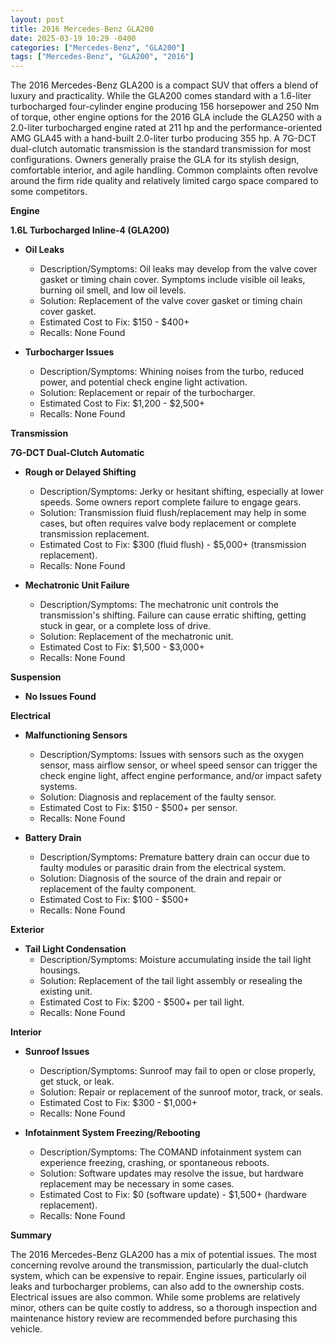 ```yaml
---
layout: post
title: 2016 Mercedes-Benz GLA200
date: 2025-03-19 10:29 -0400
categories: ["Mercedes-Benz", "GLA200"]
tags: ["Mercedes-Benz", "GLA200", "2016"]
---
```

The 2016 Mercedes-Benz GLA200 is a compact SUV that offers a blend of luxury and practicality. While the GLA200 comes standard with a 1.6-liter turbocharged four-cylinder engine producing 156 horsepower and 250 Nm of torque, other engine options for the 2016 GLA include the GLA250 with a 2.0-liter turbocharged engine rated at 211 hp and the performance-oriented AMG GLA45 with a hand-built 2.0-liter turbo producing 355 hp. A 7G-DCT dual-clutch automatic transmission is the standard transmission for most configurations. Owners generally praise the GLA for its stylish design, comfortable interior, and agile handling. Common complaints often revolve around the firm ride quality and relatively limited cargo space compared to some competitors.

**Engine**

**1.6L Turbocharged Inline-4 (GLA200)**

*   **Oil Leaks**
    *   Description/Symptoms: Oil leaks may develop from the valve cover gasket or timing chain cover. Symptoms include visible oil leaks, burning oil smell, and low oil levels.
    *   Solution: Replacement of the valve cover gasket or timing chain cover gasket.
    *   Estimated Cost to Fix: $150 - $400+
    * Recalls: None Found

*   **Turbocharger Issues**
    *   Description/Symptoms: Whining noises from the turbo, reduced power, and potential check engine light activation.
    *   Solution: Replacement or repair of the turbocharger.
    *   Estimated Cost to Fix: $1,200 - $2,500+
    * Recalls: None Found

**Transmission**

**7G-DCT Dual-Clutch Automatic**

*   **Rough or Delayed Shifting**
    *   Description/Symptoms: Jerky or hesitant shifting, especially at lower speeds. Some owners report complete failure to engage gears.
    *   Solution: Transmission fluid flush/replacement may help in some cases, but often requires valve body replacement or complete transmission replacement.
    *   Estimated Cost to Fix: $300 (fluid flush) - $5,000+ (transmission replacement).
    * Recalls: None Found

*   **Mechatronic Unit Failure**
    *   Description/Symptoms: The mechatronic unit controls the transmission's shifting. Failure can cause erratic shifting, getting stuck in gear, or a complete loss of drive.
    *   Solution: Replacement of the mechatronic unit.
    *   Estimated Cost to Fix: $1,500 - $3,000+
    * Recalls: None Found

**Suspension**

*   **No Issues Found**

**Electrical**

*   **Malfunctioning Sensors**
    *   Description/Symptoms: Issues with sensors such as the oxygen sensor, mass airflow sensor, or wheel speed sensor can trigger the check engine light, affect engine performance, and/or impact safety systems.
    *   Solution: Diagnosis and replacement of the faulty sensor.
    *   Estimated Cost to Fix: $150 - $500+ per sensor.
    * Recalls: None Found

*   **Battery Drain**
    *   Description/Symptoms: Premature battery drain can occur due to faulty modules or parasitic drain from the electrical system.
    *   Solution: Diagnosis of the source of the drain and repair or replacement of the faulty component.
    *   Estimated Cost to Fix: $100 - $500+
    * Recalls: None Found

**Exterior**

*   **Tail Light Condensation**
    *   Description/Symptoms: Moisture accumulating inside the tail light housings.
    *   Solution: Replacement of the tail light assembly or resealing the existing unit.
    *   Estimated Cost to Fix: $200 - $500+ per tail light.
    * Recalls: None Found

**Interior**

*   **Sunroof Issues**
    * Description/Symptoms: Sunroof may fail to open or close properly, get stuck, or leak.
    * Solution: Repair or replacement of the sunroof motor, track, or seals.
    * Estimated Cost to Fix: $300 - $1,000+
    * Recalls: None Found

*   **Infotainment System Freezing/Rebooting**
    *   Description/Symptoms: The COMAND infotainment system can experience freezing, crashing, or spontaneous reboots.
    *   Solution: Software updates may resolve the issue, but hardware replacement may be necessary in some cases.
    *   Estimated Cost to Fix: $0 (software update) - $1,500+ (hardware replacement).
    * Recalls: None Found

**Summary**

The 2016 Mercedes-Benz GLA200 has a mix of potential issues. The most concerning revolve around the transmission, particularly the dual-clutch system, which can be expensive to repair. Engine issues, particularly oil leaks and turbocharger problems, can also add to the ownership costs. Electrical issues are also common. While some problems are relatively minor, others can be quite costly to address, so a thorough inspection and maintenance history review are recommended before purchasing this vehicle.

